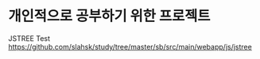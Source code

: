 # 개인적으로 공부하기 위한 프로젝트

JSTREE Test https://github.com/slahsk/study/tree/master/sb/src/main/webapp/js/jstree
